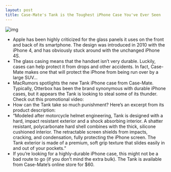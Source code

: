 ```yaml
---
layout: post
title: Case-Mate's Tank is the Toughest iPhone Case You've Ever Seen
---
```

![img](http://media.idownloadblog.com/wp-content/uploads/2011/11/casemate-tank-e1320357823411.jpg)
* Apple has been highly criticized for the glass panels it uses on the front and back of its smartphone. The design was introduced in 2010 with the iPhone 4, and has obviously stuck around with the unchanged iPhone 4S.
* The glass casing means that the handset isn’t very durable. Luckily, cases can help protect it from drops and other accidents. In fact, Case-Mate makes one that will protect the iPhone from being run over by a large SUV…
* MacRumors spotlights the new Tank iPhone case from Case-Mate. Typically, Otterbox has been the brand synonymous with durable iPhone cases, but it appears the Tank is looking to steal some of its thunder. Check out this promotional video:
* How can the Tank take so much punishment? Here’s an excerpt from its product description:
* “Modeled after motorcycle helmet engineering, Tank is designed with a hard, impact resistant exterior and a shock absorbing interior. A shatter resistant, polycarbonate hard shell combines with the thick, silicone cushioned interior. The retractable screen shields from impacts, cracking, and condensation, fully protecting the iPhone screen. The Tank exterior is made of a premium, soft grip texture that slides easily in and out of your pockets.”
* If you’re looking for a highly-durable iPhone case, this might not be a bad route to go (if you don’t mind the extra bulk). The Tank is available from Case-Mate’s online store for $60.

